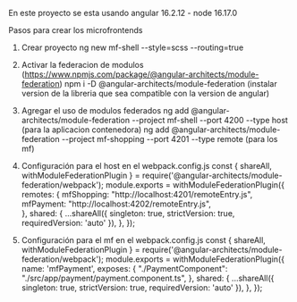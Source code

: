 En este proyecto se esta usando angular 16.2.12 - node 16.17.0

Pasos para crear los microfrontends

1. Crear proyecto
ng new mf-shell --style=scss --routing=true

2. Activar la federacion de modulos (https://www.npmjs.com/package/@angular-architects/module-federation)
npm i -D @angular-architects/module-federation (instalar version de la libreria que sea compatible con la version de angular)

3. Agregar el uso de modulos federados
ng add @angular-architects/module-federation --project mf-shell --port 4200 --type host (para la aplicacion contenedora)
ng add @angular-architects/module-federation --project mf-shopping --port 4201 --type remote (para los mf)

4. Configuración para el host en el webpack.config.js
const { shareAll, withModuleFederationPlugin } = require('@angular-architects/module-federation/webpack');
module.exports = withModuleFederationPlugin({
  remotes: {
    mfShopping: "http://localhost:4201/remoteEntry.js",   
    mfPayment: "http://localhost:4202/remoteEntry.js",    
  },
  shared: {
    ...shareAll({ singleton: true, strictVersion: true, requiredVersion: 'auto' }),
  },
});

5. Configuración para el mf en el webpack.config.js
const { shareAll, withModuleFederationPlugin } = require('@angular-architects/module-federation/webpack');
module.exports = withModuleFederationPlugin({
  name: 'mfPayment',
  exposes: {
    "./PaymentComponent": "./src/app/payment/payment.component.ts",
  },
  shared: {
    ...shareAll({ singleton: true, strictVersion: true, requiredVersion: 'auto' }),
  },
});
